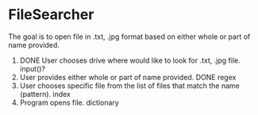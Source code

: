 # FileSearcher

The goal is to open file in .txt, .jpg format based on either whole or part of name provided.

1. DONE User chooses drive where would like to look for .txt, .jpg file.
    input()?
2. User provides either whole or part of name provided.
    DONE regex
3. User chooses specific file from the list of files that match the name (pattern).
    index
4. Program opens file.
    dictionary   